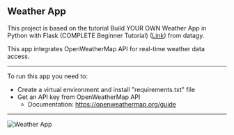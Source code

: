 ## Weather App



This project is based on the tutorial  Build YOUR OWN Weather App in Python with Flask (COMPLETE Beginner Tutorial) ([Link](https://youtu.be/JCD7YdOSsWI)) from datagy.

This app integrates OpenWeatherMap API for real-time weather data access.



---

To run this app you need to:

* Create a virtual environment and install "requirements.txt" file
* Get an API key from OpenWeatherMap API
  * Documentation: https://openweathermap.org/guide





----

 
![Weather App]([SQL%20%26%20PowerBI%20-%20Breweries/Breweries.png](https://github.com/rosa-lpz/Web-Development-Portfolio/blob/6042ac54ccee8d384df2c48cf7f0bf9ff2326222/Flask%20-%20Weather%20app/weather-app.png))
 
